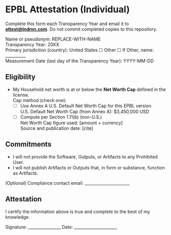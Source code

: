 # EPBL Attestation (Individual)

Complete this form each Transparency Year and email it to **attest@lndmn.com**. Do not commit completed copies to this repository.

Name or pseudonym: REPLACE-WITH-NAME  
Transparency Year: 20XX  
Primary jurisdiction (country): United States ☐  Other ☐  If Other, name: __________  
Measurement Date (last day of the Transparency Year): YYYY-MM-DD

## Eligibility
- My Household net worth is at or below the **Net Worth Cap** defined in the license.  
  Cap method (check one):
  - ☐ Use Annex A U.S. Default Net Worth Cap for this EPBL version  
    U.S. Default Net Worth Cap (from Annex A): $3,450,000 USD
  - ☐ Compute per Section 1.11(b) (non-U.S.)  
    Net Worth Cap figure used: [amount + currency]  
    Source and publication date: [cite]

## Commitments
- I will not provide the Software, Outputs, or Artifacts to any Prohibited User.  
- I will not publish Artifacts or Outputs that, in form or substance, function as Artifacts.

(Optional) Compliance contact email: ______________________

## Attestation
I certify the information above is true and complete to the best of my knowledge.

Signature: ________________   Date: _____________________
